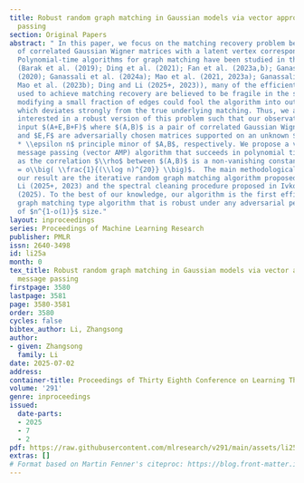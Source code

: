 ```yaml
---
title: Robust random graph matching in Gaussian models via vector approximate message
  passing
section: Original Papers
abstract: " In this paper, we focus on the matching recovery problem between a pair
  of correlated Gaussian Wigner matrices with a latent vertex correspondence. Although
  Polynomial-time algorithms for graph matching have been studied in the line of work
  (Barak et al. (2019); Ding et al. (2021); Fan et al. (2023a,b); Ganassali and Massoulié
  (2020); Ganassali et al. (2024a); Mao et al. (2021, 2023a); Ganassali et al. (2024b);
  Mao et al. (2023b); Ding and Li (2025+, 2023)), many of the efficient algorithms
  used to achieve matching recovery are believed to be fragile in the sense that adversarially
  modifying a small fraction of edges could fool the algorithm into outputting a result
  which deviates strongly from the true underlying matching. Thus, we are particularly
  interested in a robust version of this problem such that our observation is a perturbed
  input $(A+E,B+F)$ where $(A,B)$ is a pair of correlated Gaussian Wigner matrices
  and $E,F$ are adversarially chosen matrices supported on an unknown $\\epsilon n
  * \\epsilon n$ principle minor of $A,B$, respectively. We propose a vector approximate
  message passing (vector AMP) algorithm that succeeds in polynomial time as long
  as the correlation $\\rho$ between $(A,B)$ is a non-vanishing constant and $\\epsilon
  = o\\big( \\frac{1}{(\\log n)^{20}} \\big)$.  The main methodological inputs for
  our result are the iterative random graph matching algorithm proposed in Ding and
  Li (2025+, 2023) and the spectral cleaning procedure proposed in Ivkov and Schramm
  (2025). To the best of our knowledge, our algorithm is the first efficient random
  graph matching type algorithm that is robust under any adversarial perturbations
  of $n^{1-o(1)}$ size."
layout: inproceedings
series: Proceedings of Machine Learning Research
publisher: PMLR
issn: 2640-3498
id: li25a
month: 0
tex_title: Robust random graph matching in Gaussian models via vector approximate
  message passing
firstpage: 3580
lastpage: 3581
page: 3580-3581
order: 3580
cycles: false
bibtex_author: Li, Zhangsong
author:
- given: Zhangsong
  family: Li
date: 2025-07-02
address:
container-title: Proceedings of Thirty Eighth Conference on Learning Theory
volume: '291'
genre: inproceedings
issued:
  date-parts:
  - 2025
  - 7
  - 2
pdf: https://raw.githubusercontent.com/mlresearch/v291/main/assets/li25a/li25a.pdf
extras: []
# Format based on Martin Fenner's citeproc: https://blog.front-matter.io/posts/citeproc-yaml-for-bibliographies/
---
```

